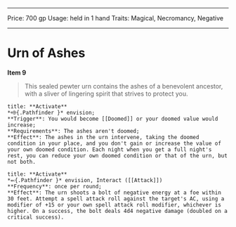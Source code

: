 
---
Price: 700 gp
Usage: held in 1 hand
Traits: Magical, Necromancy, Negative

---

# Urn of Ashes

**Item 9**

> This sealed pewter urn contains the ashes of a benevolent ancestor, with a sliver of lingering spirit that strives to protect you.

```ad-embed-ability
title: **Activate**
*⬲{.Pathfinder }* envision; 
**Trigger**: You would become [[Doomed]] or your doomed value would increase;
**Requirements**: The ashes aren't doomed;
**Effect**: The ashes in the urn intervene, taking the doomed condition in your place, and you don't gain or increase the value of your own doomed condition. Each night when you get a full night's rest, you can reduce your own doomed condition or that of the urn, but not both.

```

```ad-embed-ability
title: **Activate**
*⬻{.Pathfinder }* envision, Interact ([[Attack]]) 
**Frequency**: once per round;
**Effect**: The urn shoots a bolt of negative energy at a foe within 30 feet. Attempt a spell attack roll against the target's AC, using a modifier of +15 or your own spell attack roll modifier, whichever is higher. On a success, the bolt deals 4d4 negative damage (doubled on a critical success).

```
